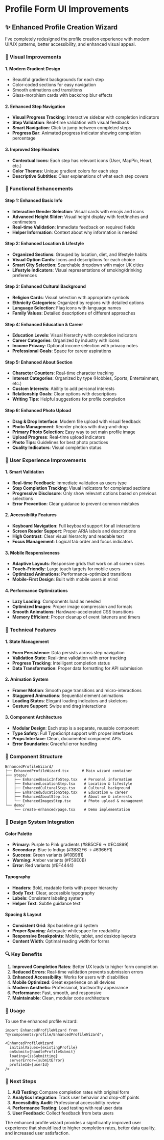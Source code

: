 # Profile Form UI Improvements

## ✨ Enhanced Profile Creation Wizard

I've completely redesigned the profile creation experience with modern UI/UX patterns, better accessibility, and enhanced visual appeal.

### 🎨 **Visual Improvements**

#### **1. Modern Gradient Design**
- Beautiful gradient backgrounds for each step
- Color-coded sections for easy navigation
- Smooth animations and transitions
- Glass-morphism cards with backdrop blur effects

#### **2. Enhanced Step Navigation**
- **Visual Progress Tracking**: Interactive sidebar with completion indicators
- **Step Validation**: Real-time validation with visual feedback
- **Smart Navigation**: Click to jump between completed steps
- **Progress Bar**: Animated progress indicator showing completion percentage

#### **3. Improved Step Headers**
- **Contextual Icons**: Each step has relevant icons (User, MapPin, Heart, etc.)
- **Color Themes**: Unique gradient colors for each step
- **Descriptive Subtitles**: Clear explanations of what each step covers

### 🔧 **Functional Enhancements**

#### **Step 1: Enhanced Basic Info**
- **Interactive Gender Selection**: Visual cards with emojis and icons
- **Advanced Height Slider**: Visual height display with feet/inches and centimeters
- **Real-time Validation**: Immediate feedback on required fields
- **Helper Information**: Context about why information is needed

#### **Step 2: Enhanced Location & Lifestyle**
- **Organized Sections**: Grouped by location, diet, and lifestyle habits
- **Visual Option Cards**: Icons and descriptions for each choice
- **Smart City Selection**: Searchable dropdown with major UK cities
- **Lifestyle Indicators**: Visual representations of smoking/drinking preferences

#### **Step 3: Enhanced Cultural Background**
- **Religion Cards**: Visual selection with appropriate symbols
- **Ethnicity Categories**: Organized by regions with detailed options
- **Language Selection**: Flag icons with language names
- **Family Values**: Detailed descriptions of different approaches

#### **Step 4: Enhanced Education & Career**
- **Education Levels**: Visual hierarchy with completion indicators
- **Career Categories**: Organized by industry with icons
- **Income Privacy**: Optional income selection with privacy notes
- **Professional Goals**: Space for career aspirations

#### **Step 5: Enhanced About Section**
- **Character Counters**: Real-time character tracking
- **Interest Categories**: Organized by type (Hobbies, Sports, Entertainment, etc.)
- **Custom Interests**: Ability to add personal interests
- **Relationship Goals**: Clear options with descriptions
- **Writing Tips**: Helpful suggestions for profile completion

#### **Step 6: Enhanced Photo Upload**
- **Drag & Drop Interface**: Modern file upload with visual feedback
- **Photo Management**: Reorder photos with drag-and-drop
- **Primary Photo Selection**: Easy way to set main profile image
- **Upload Progress**: Real-time upload indicators
- **Photo Tips**: Guidelines for best photo practices
- **Quality Indicators**: Visual completion status

### 🎯 **User Experience Improvements**

#### **1. Smart Validation**
- **Real-time Feedback**: Immediate validation as users type
- **Step Completion Tracking**: Visual indicators for completed sections
- **Progressive Disclosure**: Only show relevant options based on previous selections
- **Error Prevention**: Clear guidance to prevent common mistakes

#### **2. Accessibility Features**
- **Keyboard Navigation**: Full keyboard support for all interactions
- **Screen Reader Support**: Proper ARIA labels and descriptions
- **High Contrast**: Clear visual hierarchy and readable text
- **Focus Management**: Logical tab order and focus indicators

#### **3. Mobile Responsiveness**
- **Adaptive Layouts**: Responsive grids that work on all screen sizes
- **Touch-Friendly**: Large touch targets for mobile users
- **Optimized Animations**: Performance-optimized transitions
- **Mobile-First Design**: Built with mobile users in mind

#### **4. Performance Optimizations**
- **Lazy Loading**: Components load as needed
- **Optimized Images**: Proper image compression and formats
- **Smooth Animations**: Hardware-accelerated CSS transitions
- **Memory Efficient**: Proper cleanup of event listeners and timers

### 🚀 **Technical Features**

#### **1. State Management**
- **Form Persistence**: Data persists across step navigation
- **Validation State**: Real-time validation with error tracking
- **Progress Tracking**: Intelligent completion status
- **Data Transformation**: Proper data formatting for API submission

#### **2. Animation System**
- **Framer Motion**: Smooth page transitions and micro-interactions
- **Staggered Animations**: Sequential element animations
- **Loading States**: Elegant loading indicators and skeletons
- **Gesture Support**: Swipe and drag interactions

#### **3. Component Architecture**
- **Modular Design**: Each step is a separate, reusable component
- **Type Safety**: Full TypeScript support with proper interfaces
- **Props Interface**: Clean, documented component APIs
- **Error Boundaries**: Graceful error handling

### 📱 **Component Structure**

```
EnhancedProfileWizard/
├── EnhancedProfileWizard.tsx      # Main wizard container
├── steps/
│   ├── EnhancedBasicInfoStep.tsx   # Personal information
│   ├── EnhancedLocationStep.tsx    # Location & lifestyle
│   ├── EnhancedCulturalStep.tsx    # Cultural background
│   ├── EnhancedEducationStep.tsx   # Education & career
│   ├── EnhancedAboutStep.tsx       # About me & interests
│   └── EnhancedImagesStep.tsx      # Photo upload & management
└── demo/
    └── create-enhanced/page.tsx    # Demo implementation
```

### 🎨 **Design System Integration**

#### **Color Palette**
- **Primary**: Purple to Pink gradients (#8B5CF6 → #EC4899)
- **Secondary**: Blue to Indigo (#3B82F6 → #6366F1)
- **Success**: Green variants (#10B981)
- **Warning**: Amber variants (#F59E0B)
- **Error**: Red variants (#EF4444)

#### **Typography**
- **Headers**: Bold, readable fonts with proper hierarchy
- **Body Text**: Clear, accessible typography
- **Labels**: Consistent labeling system
- **Helper Text**: Subtle guidance text

#### **Spacing & Layout**
- **Consistent Grid**: 8px baseline grid system
- **Proper Spacing**: Adequate whitespace for readability
- **Responsive Breakpoints**: Mobile, tablet, and desktop layouts
- **Content Width**: Optimal reading width for forms

### 🔍 **Key Benefits**

1. **Improved Completion Rates**: Better UX leads to higher form completion
2. **Reduced Errors**: Real-time validation prevents submission errors
3. **Enhanced Accessibility**: Works for users with disabilities
4. **Mobile Optimized**: Great experience on all devices
5. **Modern Aesthetic**: Professional, trustworthy appearance
6. **Performance**: Fast, smooth, and responsive
7. **Maintainable**: Clean, modular code architecture

### 🚀 **Usage**

To use the enhanced profile wizard:

```tsx
import EnhancedProfileWizard from "@/components/profile/EnhancedProfileWizard";

<EnhancedProfileWizard
  initialValues={existingProfile}
  onSubmit={handleProfileSubmit}
  loading={isSubmitting}
  serverError={submitError}
  profileId={userId}
/>
```

### 🎯 **Next Steps**

1. **A/B Testing**: Compare completion rates with original form
2. **Analytics Integration**: Track user behavior and drop-off points
3. **Accessibility Audit**: Professional accessibility review
4. **Performance Testing**: Load testing with real user data
5. **User Feedback**: Collect feedback from beta users

The enhanced profile wizard provides a significantly improved user experience that should lead to higher completion rates, better data quality, and increased user satisfaction.